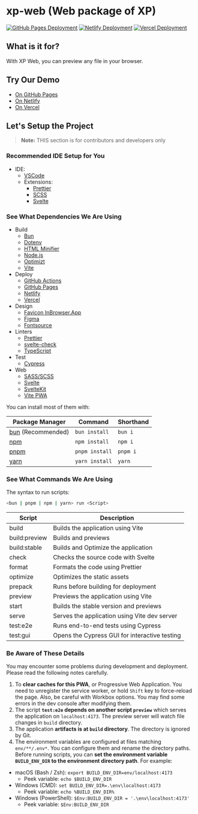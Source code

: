 # xp-web (Web package of XP)

[![GitHub Pages Deployment](https://img.shields.io/github/deployments/AsherJingkongChen/xp-web/github-pages?label=github.io&logo=GitHub)](https://asherjingkongchen.github.io/xp-web/)
[![Netlify Deployment](https://img.shields.io/netlify/b69d5757-4329-4328-bd99-a71505b14a39?label=netlify.app&logo=Netlify)](https://xp-web.netlify.app)
[![Vercel Deployment](https://img.shields.io/github/deployments/AsherJingkongChen/xp-web/Production?label=vercel.app&logo=Vercel)](https://xp-web.vercel.app)

## What is it for?

With XP Web, you can preview any file in your browser.

## Try Our Demo

- [On GitHub Pages](https://asherjingkongchen.github.io/xp-web/)
- [On Netlify](https://xp-web.netlify.app/)
- [On Vercel](https://xp-web.vercel.app/)

## Let's Setup the Project

> **Note:** THIS section is for contributors and developers only

### Recommended IDE Setup for You

- IDE:
  - [VSCode](https://code.visualstudio.com/)
  - Extensions:
    - [Prettier](https://marketplace.visualstudio.com/items?itemName=esbenp.prettier-vscode)
    - [SCSS](https://marketplace.visualstudio.com/items?itemName=mrmlnc.vscode-scss)
    - [Svelte](https://marketplace.visualstudio.com/items?itemName=svelte.svelte-vscode)

### See What Dependencies We Are Using

- Build
  - [Bun](https://bun.sh/)
  - [Dotenv](https://www.dotenv.org/)
  - [HTML Minifier](https://github.com/kangax/html-minifier)
  - [Node.js](https://nodejs.org/)
  - [Optimizt](https://github.com/343dev/optimizt)
  - [Vite](https://vitejs.dev/)
- Deploy
  - [GitHub Actions](https://github.com/features/actions)
  - [GitHub Pages](https://pages.github.com/)
  - [Netlify](https://www.netlify.com/)
  - [Vercel](https://vercel.com/)
- Design
  - [Favicon InBrowser.App](https://favicon.inbrowser.app/tools/favicon-generator)
  - [Figma](https://www.figma.com/)
  - [Fontsource](https://fontsource.org/)
- Linters
  - [Prettier](https://prettier.io/)
  - [svelte-check](https://www.npmjs.com/package/svelte-check)
  - [TypeScript](https://www.typescriptlang.org/)
- Test
  - [Cypress](https://www.cypress.io/)
- Web
  - [SASS/SCSS](https://sass-lang.com/)
  - [Svelte](https://svelte.dev/)
  - [SvelteKit](https://kit.svelte.dev/)
  - [Vite PWA](https://vite-pwa-org.netlify.app/)

You can install most of them with:

| Package Manager                      | Command        | Shorthand |
| ------------------------------------ | -------------- | --------- |
| [bun](https://bun.sh/) (Recommended) | `bun install`  | `bun i`   |
| [npm](https://www.npmjs.com/)        | `npm install`  | `npm i`   |
| [pnpm](https://pnpm.io/)             | `pnpm install` | `pnpm i`  |
| [yarn](https://yarnpkg.com/)         | `yarn install` | `yarn`    |

### See What Commands We Are Using

The syntax to run scripts:

```sh
<bun | pnpm | npm | yarn> run <Script>
```

| Script        | Description                                   |
| ------------- | --------------------------------------------- |
| build         | Builds the application using Vite             |
| build:preview | Builds and previews                           |
| build:stable  | Builds and Optimize the application           |
| check         | Checks the source code with Svelte            |
| format        | Formats the code using Prettier               |
| optimize      | Optimizes the static assets                   |
| prepack       | Runs before building for deployment           |
| preview       | Previews the application using Vite           |
| start         | Builds the stable version and previews        |
| serve         | Serves the application using Vite dev server  |
| test:e2e      | Runs end-to-end tests using Cypress           |
| test:gui      | Opens the Cypress GUI for interactive testing |

### Be Aware of These Details

You may encounter some problems during development and deployment.
Please read the following notes carefully.

1. To **clear caches for this PWA**, or Progressive Web Application. You need to unregister the service worker, or hold `Shift` key to force-reload the page. Also, be careful with Workbox options. You may find some errors in the dev console after modifying them.
2. The script **`test:e2e` depends on another script `preview`** which serves the application on `localhost:4173`. The preview server will watch file changes in `build` directory.
3. The application **artifacts is at `build` directory**. The directory is ignored by Git.
4. The environment variables are configured at files matching `env/**/.env*`. You can configure them and rename the directory paths. Before running scripts, you can **set the environment variable `BUILD_ENV_DIR` to the environment directory path**. For example:
  - macOS (Bash / Zsh): `export BUILD_ENV_DIR=env/localhost:4173`
    - Peek variable: `echo $BUILD_ENV_DIR`
  - Windows (CMD): `set BUILD_ENV_DIR=.\env\localhost:4173`
    - Peek variable: `echo %BUILD_ENV_DIR%`
  - Windows (PowerShell): `$Env:BUILD_ENV_DIR = '.\env\localhost:4173'`
    - Peek variable: `$Env:BUILD_ENV_DIR`
